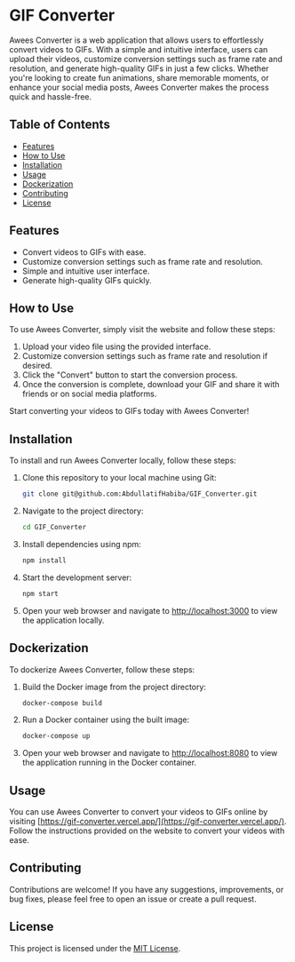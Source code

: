 
# GIF Converter

Awees Converter is a web application that allows users to effortlessly convert videos to GIFs. With a simple and intuitive interface, users can upload their videos, customize conversion settings such as frame rate and resolution, and generate high-quality GIFs in just a few clicks. Whether you're looking to create fun animations, share memorable moments, or enhance your social media posts, Awees Converter makes the process quick and hassle-free.

## Table of Contents

- [Features](#features)
- [How to Use](#how-to-use)
- [Installation](#installation)
- [Usage](#usage)
- [Dockerization](#dockerization)
- [Contributing](#contributing)
- [License](#license)

## Features

- Convert videos to GIFs with ease.
- Customize conversion settings such as frame rate and resolution.
- Simple and intuitive user interface.
- Generate high-quality GIFs quickly.

## How to Use

To use Awees Converter, simply visit the website and follow these steps:

1. Upload your video file using the provided interface.
2. Customize conversion settings such as frame rate and resolution if desired.
3. Click the "Convert" button to start the conversion process.
4. Once the conversion is complete, download your GIF and share it with friends or on social media platforms.

Start converting your videos to GIFs today with Awees Converter!

## Installation

To install and run Awees Converter locally, follow these steps:

1. Clone this repository to your local machine using Git:

   ```bash
   git clone git@github.com:AbdullatifHabiba/GIF_Converter.git
   ```

2. Navigate to the project directory:

   ```bash
   cd GIF_Converter
   ```

3. Install dependencies using npm:

   ```bash
   npm install
   ```

4. Start the development server:

   ```bash
   npm start
   ```

5. Open your web browser and navigate to [http://localhost:3000](http://localhost:3000) to view the application locally.

## Dockerization

To dockerize Awees Converter, follow these steps:

1. Build the Docker image from the project directory:

   ```bash
   docker-compose build 
   ```

2. Run a Docker container using the built image:

   ```bash
   docker-compose up
   ```

3. Open your web browser and navigate to [http://localhost:8080](http://localhost:8080) to view the application running in the Docker container.

## Usage

You can use Awees Converter to convert your videos to GIFs online by visiting [https://gif-converter.vercel.app/](https://gif-converter.vercel.app/). Follow the instructions provided on the website to convert your videos with ease.

## Contributing

Contributions are welcome! If you have any suggestions, improvements, or bug fixes, please feel free to open an issue or create a pull request.

## License

This project is licensed under the [MIT License](LICENSE).
```

